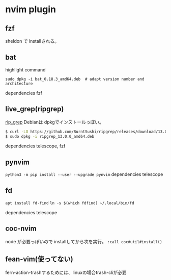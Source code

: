 # nvim plugin

## fzf
sheldon で installされる。



## bat
highlight command
```
sudo dpkg -i bat_0.18.3_amd64.deb  # adapt version number and architecture
```
dependencies fzf


## live_grep(ripgrep)
[rip_grep](https://github.com/BurntSushi/ripgrep)
Debianは dpkgでインストールっぽい。
```zsh
$ curl -LO https://github.com/BurntSushi/ripgrep/releases/download/13.0.0/ripgrep_13.0.0_amd64.deb
$ sudo dpkg -i ripgrep_13.0.0_amd64.deb
```

dependencies telescope, fzf



## pynvim
`python3 -m pip install --user --upgrade pynvim`
dependencies telescope


## fd
`apt install fd-find`
`ln -s $(which fdfind) ~/.local/bin/fd`

dependencies telescope 

## coc-nvim
node が必要っぽいので installしてから次を実行。
`:call coc#util#install()`

## fean-vim(使ってない)
fern-action-trashするためには、linuxの場合trash-cliが必要
